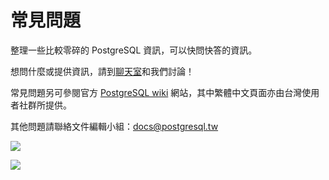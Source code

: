 # 常見問題

整理一些比較零碎的 PostgreSQL 資訊，可以快問快答的資訊。

想問什麼或提供資訊，請到[聊天室](https://gitter.im/pgsql-tw/Lobby)和我們討論！

常見問題另可參閱官方 [PostgreSQL wiki](https://wiki.postgresql.org) 網站，其中繁體中文頁面亦由台灣使用者社群所提供。

其他問題請聯絡文件編輯小組：[docs@postgresql.tw](mailto:docs@postgresql.tw)

![](https://img.shields.io/badge/正體中文使用手冊-PostgreSQL.TW-blue.svg)

![](https://img.shields.io/badge/台灣使用者社群-PostgreSQL-blue.svg)

